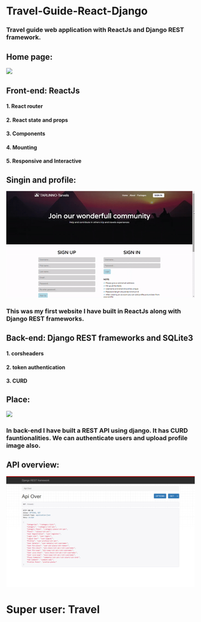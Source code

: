 # Travel-Guide-React-Django
### Travel guide web application with ReactJs and Django REST framework.
## Home page:
![](GIF/home.gif)
## Front-end: ReactJs
#### 1. React router
#### 2. React state and props
#### 3. Components 
#### 4. Mounting 
#### 5. Responsive and Interactive
## Singin and profile:
![](GIF/signin.gif)
### This was my first website I have built in ReactJs along with Django REST frameworks. 
## Back-end: Django REST frameworks and SQLite3
#### 1. corsheaders
#### 2. token authentication 
#### 3. CURD
## Place:
![](GIF/place.gif)

### In back-end I have built a REST API using django. It has CURD fauntionalities. We can authenticate users and upload profile image also.
## API overview:
![](Screen-shots/api_overview.png)
# Super user: Travel

